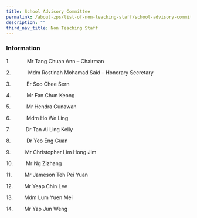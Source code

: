 ```yaml
---
title: School Advisory Committee
permalink: /about-zps/list-of-non-teaching-staff/school-advisory-committee/
description: ""
third_nav_title: Non Teaching Staff
---
```

### **Information**
1.            Mr Tang Chuan Ann – Chairman

2.            Mdm Rostinah Mohamad Said – Honorary Secretary

3.           Er Soo Chee Sern

4.           Mr Fan Chun Keong

5.           Mr Hendra Gunawan

6.           Mdm Ho We Ling

7.            Dr Tan Ai Ling Kelly

8.           Dr Yeo Eng Guan

9.           Mr Christopher Lim Hong Jim

10.         Mr Ng Zizhang

11.         Mr Jameson Teh Pei Yuan

12.        Mr Yeap Chin Lee

13.        Mdm Lum Yuen Mei

14.        Mr Yap Jun Weng